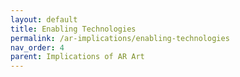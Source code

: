 ```yaml
---
layout: default
title: Enabling Technologies
permalink: /ar-implications/enabling-technologies
nav_order: 4
parent: Implications of AR Art
---
```


